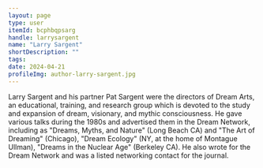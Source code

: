 ```yaml
---
layout: page
type: user
itemId: bcphbqpsarg
handle: larrysargent
name: "Larry Sargent"
shortDescription: ""
tags:
date: 2024-04-21
profileImg: author-larry-sargent.jpg
---
```


Larry Sargent and his partner Pat Sargent were the directors of Dream Arts, an educational, training, and research group which is devoted to the study and expansion of dream, visionary, and mythic consciousness. He gave various talks during the 1980s and advertised them in the Dream Network, including as "Dreams, Myths, and Nature" (Long Beach CA) and "The Art of Dreaming" (Chicago), "Dream Ecology" (NY, at the home of Montague Ullman), "Dreams in the Nuclear Age" (Berkeley CA). He also wrote for the Dream Network and was a listed networking contact for the journal.
